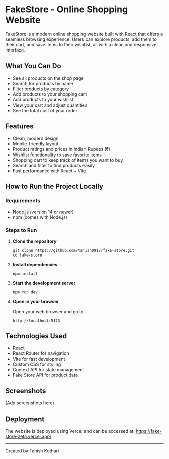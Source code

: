 # FakeStore - Online Shopping Website

FakeStore is a modern online shopping website built with React that offers a seamless browsing experience. Users can explore products, add them to their cart, and save items to their wishlist, all with a clean and responsive interface.

## What You Can Do

- See all products on the shop page
- Search for products by name
- Filter products by category
- Add products to your shopping cart
- Add products to your wishlist
- View your cart and adjust quantities
- See the total cost of your order

## Features

- Clean, modern design
- Mobile-friendly layout
- Product ratings and prices in Indian Rupees (₹)
- Wishlist functionality to save favorite items
- Shopping cart to keep track of items you want to buy
- Search and filter to find products easily
- Fast performance with React + Vite

## How to Run the Project Locally

### Requirements

- [Node.js](https://nodejs.org/) (version 14 or newer)
- npm (comes with Node.js)

### Steps to Run

1. **Clone the repository**

   ```
   git clone https://github.com/tanish0912/fake-store.git
   cd fake-store
   ```

2. **Install dependencies**

   ```
   npm install
   ```

3. **Start the development server**

   ```
   npm run dev
   ```

4. **Open in your browser**

   Open your web browser and go to:
   ```
   http://localhost:5173
   ```

## Technologies Used

- React 
- React Router for navigation
- Vite for fast development
- Custom CSS for styling
- Context API for state management
- Fake Store API for product data

## Screenshots

(Add screenshots here)

## Deployment

The website is deployed using Vercel and can be accessed at:
https://fake-store-zeta.vercel.app/

---

Created by Tanish Kothari

